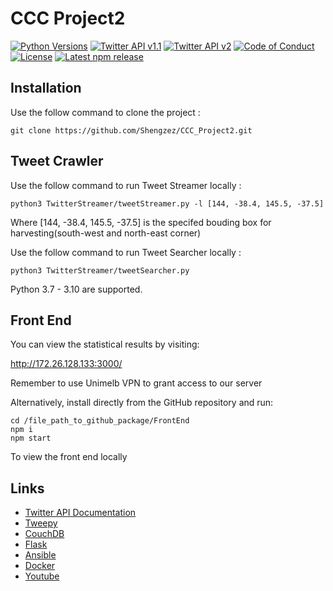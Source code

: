 CCC Project2
======

[![Python Versions](https://img.shields.io/pypi/pyversions/tweepy?label=Python)](https://pypi.org/project/tweepy/)
[![Twitter API v1.1](https://img.shields.io/endpoint?url=https%3A%2F%2Ftwbadges.glitch.me%2Fbadges%2Fstandard)](https://developer.twitter.com/en/docs/twitter-api/v1)
[![Twitter API v2](https://img.shields.io/endpoint?url=https%3A%2F%2Ftwbadges.glitch.me%2Fbadges%2Fv2)](https://developer.twitter.com/en/docs/twitter-api)
[![Code of Conduct](https://img.shields.io/badge/code%20of%20conduct-Ansible-silver.svg)](https://docs.ansible.com/ansible/latest/community/code_of_conduct.html)
[![License](https://img.shields.io/npm/l/echarts?color=5470c6)](https://github.com/apache/echarts/blob/master/LICENSE) [![Latest npm release](https://img.shields.io/npm/v/echarts?color=91cc75)](https://www.npmjs.com/package/echarts)

Installation
------------

Use the follow command to clone the project
:

    git clone https://github.com/Shengzez/CCC_Project2.git

Tweet Crawler
------------
Use the follow command to run Tweet Streamer locally
:

    python3 TwitterStreamer/tweetStreamer.py -l [144, -38.4, 145.5, -37.5]

Where [144, -38.4, 145.5, -37.5] is the specifed bouding box for harvesting(south-west and north-east corner) 

Use the follow command to run Tweet Searcher locally
:

    python3 TwitterStreamer/tweetSearcher.py 
    
Python 3.7 - 3.10 are supported.  

Front End
------------
You can view the statistical results by visiting:

 http://172.26.128.133:3000/

Remember to use Unimelb VPN to grant access to our server

Alternatively, install directly from the GitHub repository and run:

    cd /file_path_to_github_package/FrontEnd
    npm i
    npm start

To view the front end locally

Links
-----


- [Twitter API Documentation](https://developer.twitter.com/en/docs/twitter-api)
- [Tweepy](http://www.tweepy.org/)
- [CouchDB](https://github.com/djc/couchdb-python/)
- [Flask](https://flask-restful.readthedocs.io/en/latest/ )
- [Ansible](https://docs.ansible.com/ansible/latest/index.html )
- [Docker](https://docs.docker.com/)
- [Youtube](https://Youtube.com)
